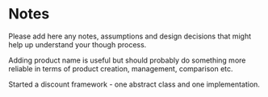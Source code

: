 # Notes

Please add here any notes, assumptions and design decisions that might help up understand your though process.

Adding product name is useful but should probably do something more reliable in terms of product creation, management, comparison etc.

Started a discount framework - one abstract class and one implementation.